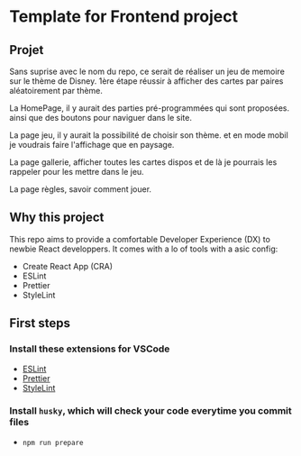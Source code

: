 # Template for Frontend project

## Projet

Sans suprise avec le nom du repo, ce serait de réaliser un jeu de memoire sur le thème de Disney.
1ère étape réussir à afficher des cartes par paires aléatoirement par thème.

La HomePage, il y aurait des parties pré-programmées qui sont proposées.
ainsi que des boutons pour naviguer dans le site.

La page jeu, il y aurait la possibilité de choisir son thème. et en mode mobil je voudrais faire l'affichage que en paysage.

La page gallerie, afficher toutes les cartes dispos et de là je pourrais les rappeler pour les mettre dans le jeu.

La page règles, savoir comment jouer.

## Why this project

This repo aims to provide a comfortable Developer Experience (DX) to newbie React developpers.
It comes with a lo of tools with a asic config:

- Create React App (CRA)
- ESLint
- Prettier
- StyleLint

## First steps

### Install these extensions for VSCode

- [ESLint](https://marketplace.visualstudio.com/items?itemName=dbaeumer.vscode-eslint)
- [Prettier](https://marketplace.visualstudio.com/items?itemName=esbenp.prettier-vscode)
- [StyleLint](https://marketplace.visualstudio.com/items?itemName=stylelint.vscode-stylelint)

### Install `husky`, which will check your code everytime you commit files

- `npm run prepare`
